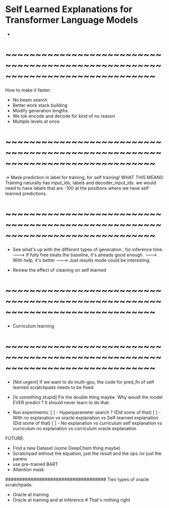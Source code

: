 # Self Learned Explanations for Transformer Language Models
- 



# ~~~~~~~~~~~~~~~~~~~~~~~~~~~~~~~~~~~~~~~~~~~~~~~~~~~~~~~~~~~~~~~~~~~~~~~~~~~~~
How to make it faster:
 - No beam search
 - Better work stack building
 - Modify generation lengths
 - We tok encode and decode for kind of no reason
 - Multiple levels at once

# ~~~~~~~~~~~~~~~~~~~~~~~~~~~~~~~~~~~~~~~~~~~~~~~~~~~~~~~~~~~~~~~~~~~~~~~~~~~~~
-> Mask prediction in label for training, for self training!
WHAT THIS MEANS: 
Training naturally has input_ids, labels and decoder_input_ids. we would need to have
labels that are -100 at the positions where we have self learned predictions.

# ~~~~~~~~~~~~~~~~~~~~~~~~~~~~~~~~~~~~~~~~~~~~~~~~~~~~~~~~~~~~~~~~~~~~~~~~~~~~~ 
- See what's up with the different types of generation , for inference time.
---> If fully free beats the baseline, it's already good enough.
---> With help, it's better
---> Just results mode could be interesting.

- Review the effect of cleaning on self learned

# ~~~~~~~~~~~~~~~~~~~~~~~~~~~~~~~~~~~~~~~~~~~~~~~~~~~~~~~~~~~~~~~~~~~~~~~~~~~~~
- Curriculum learning
# ~~~~~~~~~~~~~~~~~~~~~~~~~~~~~~~~~~~~~~~~~~~~~~~~~~~~~~~~~~~~~~~~~~~~~~~~~~~~~










- [Not urgent] If we want to do multi-gpu, the code for pred_fn of self learned scratchpads needs to be fixed.
- [Is something stupid] Fix the double <bos> thing maybe. Why woudl the model EVER predict <bos>? It should never learn to do that.

- Run experiments:
   [ ] - Hyperparameter search ? (Did some of that)
   [ ] - With no explanation vs oracle explanation vs Self-learned explanation (Did some of that)
   [ ] - No explanation vs curriculum self explanation vs curriculum no explanation vs curriculum oracle explanation 

FUTURE:
- Find a new Dataset (some DeepChem thing maybe)
- Scratchpad without the equation, just the result and the ops /or just the parens
- use pre-trained BART
- Attention mask


####################################
Two types of oracle scratchpads:
   - Oracle at training
   - Oracle at training and at inference  # That's nothing right

